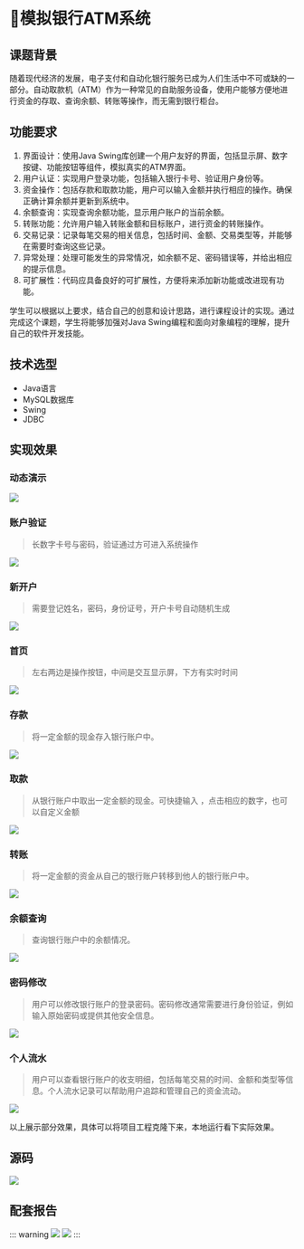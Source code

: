 # 🏦模拟银行ATM系统

## 课题背景

随着现代经济的发展，电子支付和自动化银行服务已成为人们生活中不可或缺的一部分。自动取款机（ATM）作为一种常见的自助服务设备，使用户能够方便地进行资金的存取、查询余额、转账等操作，而无需到银行柜台。


## 功能要求
1. 界面设计：使用Java Swing库创建一个用户友好的界面，包括显示屏、数字按键、功能按钮等组件，模拟真实的ATM界面。
2. 用户认证：实现用户登录功能，包括输入银行卡号、验证用户身份等。
3. 资金操作：包括存款和取款功能，用户可以输入金额并执行相应的操作。确保正确计算余额并更新到系统中。
4. 余额查询：实现查询余额功能，显示用户账户的当前余额。
5. 转账功能：允许用户输入转账金额和目标账户，进行资金的转账操作。
6. 交易记录：记录每笔交易的相关信息，包括时间、金额、交易类型等，并能够在需要时查询这些记录。
7. 异常处理：处理可能发生的异常情况，如余额不足、密码错误等，并给出相应的提示信息。
8. 可扩展性：代码应具备良好的可扩展性，方便将来添加新功能或改进现有功能。

学生可以根据以上要求，结合自己的创意和设计思路，进行课程设计的实现。通过完成这个课题，学生将能够加强对Java Swing编程和面向对象编程的理解，提升自己的软件开发技能。



## 技术选型

- Java语言
- MySQL数据库
- Swing
- JDBC

## 实现效果

### 动态演示

![](http://cdn.qiniu.liyansheng.top/typora/GIF%202024-1-10%2017-59-20.gif)

### 账户验证

> 长数字卡号与密码，验证通过方可进入系统操作

![](http://cdn.qiniu.liyansheng.top/typora/image-20240110174706480.png)

### 新开户

> 需要登记姓名，密码，身份证号，开户卡号自动随机生成

![](http://cdn.qiniu.liyansheng.top/typora/image-20240110174716078.png)

### 首页

> 左右两边是操作按钮，中间是交互显示屏，下方有实时时间

![](http://cdn.qiniu.liyansheng.top/typora/image-20240110174732028.png)

### 存款

> 将一定金额的现金存入银行账户中。

![](http://cdn.qiniu.liyansheng.top/typora/image-20240110174829725.png)

### 取款

> 从银行账户中取出一定金额的现金。可快捷输入 ，点击相应的数字，也可以自定义金额

![](http://cdn.qiniu.liyansheng.top/typora/image-20240110174837436.png)

### 转账

> 将一定金额的资金从自己的银行账户转移到他人的银行账户中。

![](http://cdn.qiniu.liyansheng.top/typora/image-20240110174846225.png)

### 余额查询

> 查询银行账户中的余额情况。

![](http://cdn.qiniu.liyansheng.top/typora/image-20240110174857152.png)

### 密码修改

> 用户可以修改银行账户的登录密码。密码修改通常需要进行身份验证，例如输入原始密码或提供其他安全信息。

![](http://cdn.qiniu.liyansheng.top/typora/image-20240110174907645.png)

### 个人流水

> 用户可以查看银行账户的收支明细，包括每笔交易的时间、金额和类型等信息。个人流水记录可以帮助用户追踪和管理自己的资金流动。

![](http://cdn.qiniu.liyansheng.top/typora/image-20240110174920662.png)

以上展示部分效果，具体可以将项目工程克隆下来，本地运行看下实际效果。



## 源码

![](http://cdn.qiniu.liyansheng.top/typora/image-20240110174524811.png)


## 配套报告


::: warning
![](http://cdn.qiniu.liyansheng.top/img/Snipaste_2024-01-10_19-14-58.jpg)
![](http://cdn.qiniu.liyansheng.top/img/20240614231335.png)
:::